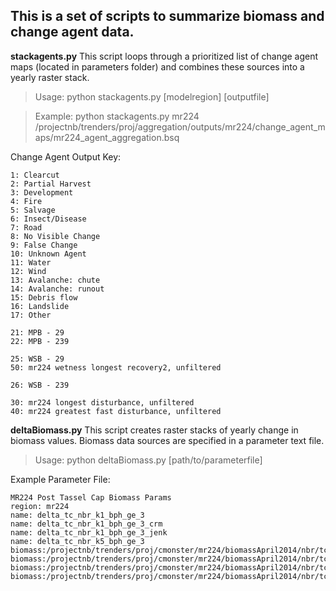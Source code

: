 This is a set of scripts to summarize biomass and change agent data.
----------------------------------------------------------------------

**stackagents.py**
This script loops through a prioritized list of change agent maps (located in parameters folder) and combines these sources into a yearly raster stack. 

>Usage: python stackagents.py [modelregion] [outputfile]

>Example: python stackagents.py mr224 /projectnb/trenders/proj/aggregation/outputs/mr224/change_agent_maps/mr224_agent_aggregation.bsq

Change Agent Output Key:
```
1: Clearcut
2: Partial Harvest
3: Development
4: Fire
5: Salvage
6: Insect/Disease
7: Road
8: No Visible Change
9: False Change
10: Unknown Agent
11: Water
12: Wind
13: Avalanche: chute
14: Avalanche: runout
15: Debris flow
16: Landslide
17: Other

21: MPB - 29
22: MPB - 239

25: WSB - 29
50: mr224 wetness longest recovery2, unfiltered

26: WSB - 239

30: mr224 longest disturbance, unfiltered
40: mr224 greatest fast disturbance, unfiltered
```




**deltaBiomass.py**
This script creates raster stacks of yearly change in biomass values. Biomass data sources are specified in a parameter text file.

>Usage: python deltaBiomass.py [path/to/parameterfile]

Example Parameter File:
```
MR224 Post Tassel Cap Biomass Params
region: mr224
name: delta_tc_nbr_k1_bph_ge_3
name: delta_tc_nbr_k1_bph_ge_3_crm
name: delta_tc_nbr_k1_bph_ge_3_jenk
name: delta_tc_nbr_k5_bph_ge_3
biomass:/projectnb/trenders/proj/cmonster/mr224/biomassApril2014/nbr/tc_nbr_k1/bph_ge_3
biomass:/projectnb/trenders/proj/cmonster/mr224/biomassApril2014/nbr/tc_nbr_k1/bph_ge_3_crm
biomass:/projectnb/trenders/proj/cmonster/mr224/biomassApril2014/nbr/tc_nbr_k1/bph_ge_3_jenk
biomass:/projectnb/trenders/proj/cmonster/mr224/biomassApril2014/nbr/tc_nbr_k5/bph_ge_3
```
